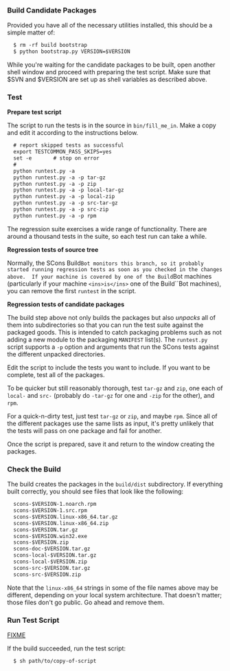 

### Build Candidate Packages

Provided you have all of the necessary utilities installed, this should be a simple matter of: 


```txt
  $ rm -rf build bootstrap
  $ python bootstrap.py VERSION=$VERSION
```
While you're waiting for the candidate packages to be built, open another shell window and proceed with preparing the test script.  Make sure that $SVN and $VERSION are set up as shell variables as described above. 


### Test

**Prepare test script** 

The script to run the tests is in the source in `bin/fill_me_in`.  Make a copy and edit it according to the instructions below. 


```txt
  # report skipped tests as successful
  export TESTCOMMON_PASS_SKIPS=yes
  set -e       # stop on error
  #
  python runtest.py -a
  python runtest.py -a -p tar-gz
  python runtest.py -a -p zip
  python runtest.py -a -p local-tar-gz
  python runtest.py -a -p local-zip
  python runtest.py -a -p src-tar-gz
  python runtest.py -a -p src-zip
  python runtest.py -a -p rpm
```
The regression suite exercises a wide range of functionality.  There are around a thousand tests in the suite, so each test run can take a while. 

**Regression tests of source tree** 

Normally, the SCons Build``Bot monitors this branch, so it probably started running regression tests as soon as you checked in the changes above.  If your machine is covered by one of the Build``Bot machines (particularly if your machine ``<ins>is</ins>`` one of the Build``Bot machines), you can remove the first `runtest` in the script. 

**Regression tests of candidate packages** 

The build step above not only builds the packages but also _unpacks_ all of them into subdirectories so that you can run the test suite against the packaged goods.  This is intended to catch packaging problems such as not adding a new module to the packaging `MANIFEST` list(s). The `runtest.py` script supports a `-p` option and arguments that run the SCons tests against the different unpacked directories. 

Edit the script to include the tests you want to include.  If you want to be complete, test all of the packages. 

To be quicker but still reasonably thorough, test `tar-gz` and `zip`, one each of `local-` and `src-` (probably do `-tar-gz` for one and `-zip` for the other), and `rpm`. 

For a quick-n-dirty test, just test `tar-gz` or `zip`, and maybe `rpm`. Since all of the different packages use the same lists as input, it's pretty unlikely that the tests will pass on one package and fail for another. 

Once the script is prepared, save it and return to the window creating the packages. 


### Check the Build

The build creates the packages in the `build/dist` subdirectory. If everything built correctly, you should see files that look like the following: 
```txt
  scons-$VERSION-1.noarch.rpm
  scons-$VERSION-1.src.rpm
  scons-$VERSION.linux-x86_64.tar.gz
  scons-$VERSION.linux-x86_64.zip
  scons-$VERSION.tar.gz
  scons-$VERSION.win32.exe
  scons-$VERSION.zip
  scons-doc-$VERSION.tar.gz
  scons-local-$VERSION.tar.gz
  scons-local-$VERSION.zip
  scons-src-$VERSION.tar.gz
  scons-src-$VERSION.zip
```
Note that the `linux-x86_64` strings in some of the file names above may be different, depending on your local system architecture. That doesn't matter; those files don't go public.  Go ahead and remove them. 


### Run Test Script

[FIXME](ReleaseHOWTO/BuildAndTest) 

If the build succeeded, run the test script: 
```txt
  $ sh path/to/copy-of-script
```